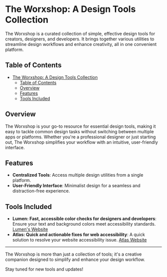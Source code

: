 # The Worxshop: A Design Tools Collection

The Worxshop is a curated collection of simple, effective design tools for creators, designers, and developers. It brings together various utilities to streamline design workflows and enhance creativity, all in one convenient platform.

## Table of Contents

- [The Worxshop: A Design Tools Collection](#the-worxshop-a-design-tools-collection)
  - [Table of Contents](#table-of-contents)
  - [Overview](#overview)
  - [Features](#features)
  - [Tools Included](#tools-included)

## Overview

The Worxshop is your go-to resource for essential design tools, making it easy to tackle common design tasks without switching between multiple apps or platforms. Whether you're a professional designer or just starting out, The Worxshop simplifies your workflow with an intuitive, user-friendly interface.

## Features

- **Centralized Tools**: Access multiple design utilities from a single platform.
- **User-Friendly Interface**: Minimalist design for a seamless and distraction-free experience.

## Tools Included

- **Lumen: Fast, accessible color checks for designers and developers**: Ensure your text and background colors meet accessibility standards. [Lumen's Website](https://luumen.vercel.app/)
- **Atlas: Quick and actionable fixes for web accessibility**: A quick solution to resolve your website accessibility issue. [Atlas Website](https://atlassy.vercel.app/)

---
The Worxshop is more than just a collection of tools; it's a creative companion designed to simplify and enhance your design workflow. 

Stay tuned for new tools and updates!
